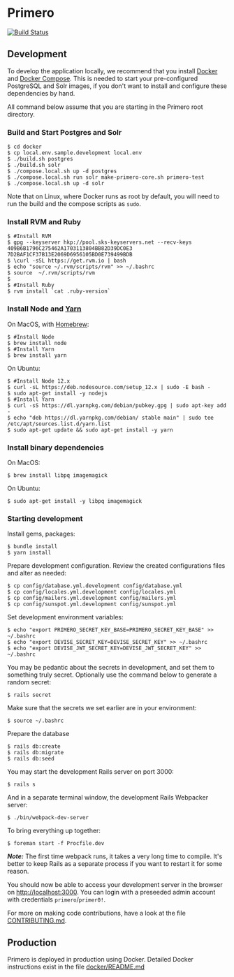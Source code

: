 Primero
========
[![Build Status](https://api.travis-ci.org/primeroIMS/primero.svg?branch=development_v2)](https://travis-ci.org/primeroIMS/primero/branches)


## Development

To develop the application locally, we recommend that you install [Docker](https://docs.docker.com/install/) 
and [Docker Compose](https://docs.docker.com/compose/install/). This is needed to start your pre-configured
PostgreSQL and Solr images, if you don't want to install and configure these dependencies by hand.

All command below assume that you are starting in the Primero root directory.

### Build and Start Postgres and Solr

    $ cd docker
    $ cp local.env.sample.development local.env
    $ ./build.sh postgres
    $ ./build.sh solr
    $ ./compose.local.sh up -d postgres
    $ ./compose.local.sh run solr make-primero-core.sh primero-test
    $ ./compose.local.sh up -d solr
    
Note that on Linux, where Docker runs as root by default, 
you will need to run the build and the compose scripts as `sudo`.

### Install RVM and Ruby 

    $ #Install RVM
    $ gpg --keyserver hkp://pool.sks-keyservers.net --recv-keys 409B6B1796C275462A1703113804BB82D39DC0E3 7D2BAF1CF37B13E2069D6956105BD0E739499BDB
    $ \curl -sSL https://get.rvm.io | bash
    $ echo "source ~/.rvm/scripts/rvm" >> ~/.bashrc
    $ source  ~/.rvm/scripts/rvm
    $ 
    $ #Install Ruby
    $ rvm install `cat .ruby-version`

### Install Node and [Yarn](https://yarnpkg.com/en/docs/install)

On MacOS, with [Homebrew](https://brew.sh):

    $ #Install Node
    $ brew install node
    $ #Install Yarn
    $ brew install yarn

On Ubuntu:

    $ #Install Node 12.x
    $ curl -sL https://deb.nodesource.com/setup_12.x | sudo -E bash -
    $ sudo apt-get install -y nodejs
    $ #Install Yarn
    $ curl -sS https://dl.yarnpkg.com/debian/pubkey.gpg | sudo apt-key add -
    $ echo "deb https://dl.yarnpkg.com/debian/ stable main" | sudo tee /etc/apt/sources.list.d/yarn.list
    $ sudo apt-get update && sudo apt-get install -y yarn

### Install binary dependencies

On MacOS:

    $ brew install libpq imagemagick

On Ubuntu:

    $ sudo apt-get install -y libpq imagemagick

### Starting development

Install  gems, packages:

    $ bundle install
    $ yarn install

Prepare development configuration. Review the created configurations files and alter as needed:

    $ cp config/database.yml.development config/database.yml
    $ cp config/locales.yml.development config/locales.yml
    $ cp config/mailers.yml.development config/mailers.yml
    $ cp config/sunspot.yml.development config/sunspot.yml
    
Set development environment variables:

    $ echo "export PRIMERO_SECRET_KEY_BASE=PRIMERO_SECRET_KEY_BASE" >> ~/.bashrc
    $ echo "export DEVISE_SECRET_KEY=DEVISE_SECRET_KEY" >> ~/.bashrc
    $ echo "export DEVISE_JWT_SECRET_KEY=DEVISE_JWT_SECRET_KEY" >> ~/.bashrc
    
You may be pedantic about the secrets in development, and set them to something truly secret. 
Optionally use the command below to generate a random secret:

    $ rails secret

Make sure that the secrets we set earlier are in your environment:

    $ source ~/.bashrc     

Prepare the database

    $ rails db:create
    $ rails db:migrate
    $ rails db:seed
       
You may start the development Rails server on port 3000:

    $ rails s
    
And in a separate terminal window, the development Rails Webpacker server:    

    $ ./bin/webpack-dev-server

To bring everything up together:

    $ foreman start -f Procfile.dev
    
***Note:*** The first time webpack runs, it takes a very long time to compile. 
It's better to keep Rails as a separate process if you want to restart it for some reason.


You should now be able to access your development server in the browser on [http://localhost:3000](http://localhost:3000).
You can login with a preseeded admin account with credentials `primero`/`primer0!`.

For more on making code contributions, have a look at the file [CONTRIBUTING.md](CONTRIBUTING.md).


## Production

Primero is deployed in production using Docker. Detailed Docker instructions exist in the file [docker/README.md](docker/README.md)
